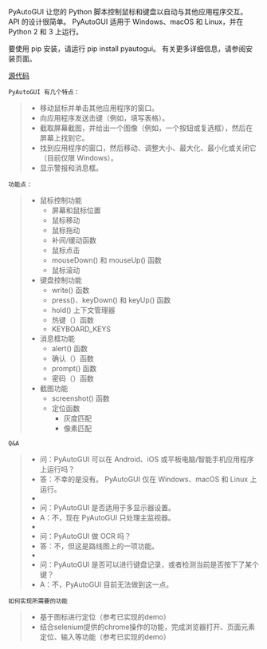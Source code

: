 PyAutoGUI 让您的 Python 脚本控制鼠标和键盘以自动与其他应用程序交互。 API 的设计很简单。 PyAutoGUI 适用于 Windows、macOS 和 Linux，并在 
Python 2 和 3 上运行。

要使用 pip 安装，请运行 pip install pyautogui。 有关更多详细信息，请参阅安装页面。

[源代码](https://github.com/asweigart/pyautogui)

    PyAutoGUI 有几个特点：
> * 移动鼠标并单击其他应用程序的窗口。
> * 向应用程序发送击键（例如，填写表格）。
> * 截取屏幕截图，并给出一个图像（例如，一个按钮或复选框），然后在屏幕上找到它。
> * 找到应用程序的窗口，然后移动、调整大小、最大化、最小化或关闭它（目前仅限 Windows）。
> * 显示警报和消息框。

    功能点：
> * 鼠标控制功能
>   * 屏幕和鼠标位置
>   * 鼠标移动
>   * 鼠标拖动
>   * 补间/缓动函数
>   * 鼠标点击
>   * mouseDown() 和 mouseUp() 函数
>   * 鼠标滚动
> * 键盘控制功能
>   * write() 函数
>   * press()、keyDown() 和 keyUp() 函数
>   * hold() 上下文管理器
>   * 热键（）函数
>   * KEYBOARD_KEYS
> * 消息框功能
>   * alert() 函数
>   * 确认（）函数
>   * prompt() 函数
>   * 密码（）函数
> * 截图功能
>   * screenshot() 函数
>   * 定位函数
>       * 灰度匹配
>       * 像素匹配

    Q&A
> * 问：PyAutoGUI 可以在 Android、iOS 或平板电脑/智能手机应用程序上运行吗？
> * 答：不幸的是没有。 PyAutoGUI 仅在 Windows、macOS 和 Linux 上运行。
> * 
> * 问：PyAutoGUI 是否适用于多显示器设置。
> * A：不，现在 PyAutoGUI 只处理主监视器。
> * 
> * 问：PyAutoGUI 做 OCR 吗？
> * 答：不，但这是路线图上的一项功能。
> * 
> * 问：PyAutoGUI 是否可以进行键盘记录，或者检测当前是否按下了某个键？
> * A：不，PyAutoGUI 目前无法做到这一点。

    如何实现所需要的功能
> * 基于图标进行定位（参考已实现的demo）
> * 结合selenium提供的chrome操作的功能，完成浏览器打开、页面元素定位、输入等功能（参考已实现的demo）
